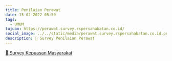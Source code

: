```yaml
---
title: Penilaian Perawat
date: 15-02-2022 05:50
tags:
  - UMUM
tujuan: https://perawat.survey.rspersahabatan.co.id/
social_image: ../../static/media/perawat.survey.rspersahabatan.co.id.png
description: 🔗 Survey Penilaian Perawat
---
```

[🔗 Survey Kepuasan Masyarakat](https://perawat.survey.rspersahabatan.co.id/)